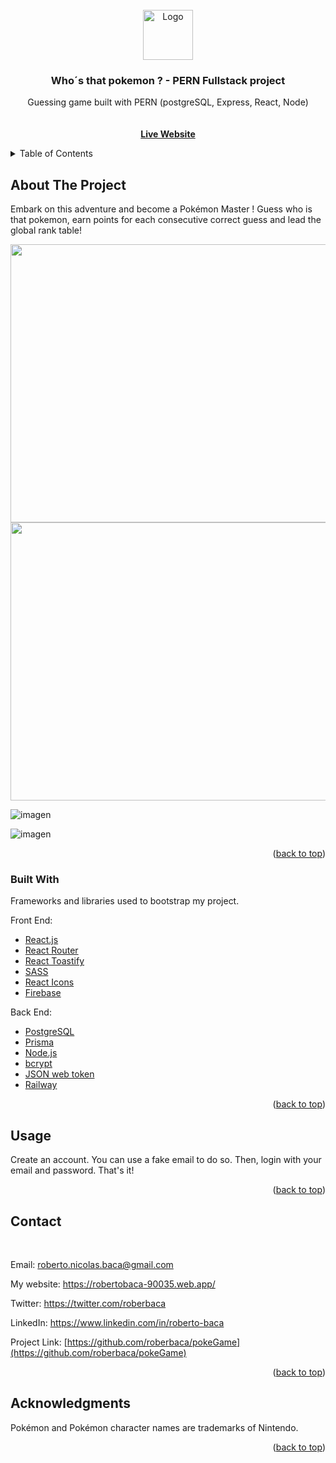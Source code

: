 <div id="top"></div>

<!-- PROJECT LOGO -->
<br />
<div align="center">
    <a href="https://expensetrackerpern.web.app/">
    <img src="https://user-images.githubusercontent.com/83043304/140669718-0a350618-f217-4247-9d91-42d00c4c292f.png" alt="Logo" width="80" height="80">
  </a>
  
  <h3 align="center">Who´s that pokemon ? - PERN Fullstack project</h3>

  <p align="center">
    Guessing game built with PERN (postgreSQL, Express, React, Node)
     <br />
     <br />
     <br />
      <a href="https://whosthatpokemongame.web.app/"><strong>Live Website</strong></a>
    </p>   
</div>



<!-- TABLE OF CONTENTS -->
<details>
  <summary>Table of Contents</summary>
  <ol>
    <li>
      <a href="#about-the-project">About The Project</a>
      <ul>
        <li><a href="#built-with">Built With</a></li>
      </ul>
    </li>
    <li><a href="#usage">Usage</a></li>   
    <li><a href="#contact">Contact</a></li>
    <li><a href="#acknowledgments">Acknowledgments</a></li>
  </ol>
</details>



<!-- ABOUT THE PROJECT -->
## About The Project

Embark on this adventure and become a Pokémon Master ! Guess who is that pokemon, earn points for each consecutive correct guess and lead the global rank table!

<img src = "https://user-images.githubusercontent.com/83043304/211564074-56113104-410c-4406-8ecb-2fe9d03c044d.png" width="565" height="445">

<img src = "https://user-images.githubusercontent.com/83043304/211561777-d6b6ddd6-278d-41b1-86de-885d0db98c44.png" width="565" height="445">

![imagen](https://user-images.githubusercontent.com/83043304/211561795-55f1cf94-302d-4f5f-9db2-02f3625a21b3.png)

![imagen](https://user-images.githubusercontent.com/83043304/211561817-411521b0-83a2-41ff-a666-d5002986b8db.png)


<p align="right">(<a href="#top">back to top</a>)</p>



### Built With

Frameworks and libraries used to bootstrap my project. 

Front End:

* [React.js](https://reactjs.org/)
* [React Router](https://v5.reactrouter.com/web/guides/quick-start)
* [React Toastify](https://www.npmjs.com/package/react-toastify)
* [SASS](https://sass-lang.com/)
* [React Icons](https://react-icons.github.io/react-icons/)
* [Firebase](https://firebase.google.com/)

Back End:

* [PostgreSQL](https://www.postgresql.org/)
* [Prisma](https://www.prisma.io/)
* [Node.js](https://nodejs.org/en/)
* [bcrypt](https://www.npmjs.com/package/bcrypt)
* [JSON web token](https://jwt.io/)
* [Railway](https://railway.app)


<p align="right">(<a href="#top">back to top</a>)</p>

<!-- USAGE EXAMPLES -->
## Usage

Create an account. You can use a fake email to do so. Then, login with your email and password. That's it!

<p align="right">(<a href="#top">back to top</a>)</p>

<!-- CONTACT -->
## Contact

<br>

Email: roberto.nicolas.baca@gmail.com

My website: https://robertobaca-90035.web.app/

Twitter: https://twitter.com/roberbaca

LinkedIn: https://www.linkedin.com/in/roberto-baca

Project Link: [https://github.com/roberbaca/pokeGame](https://github.com/roberbaca/pokeGame)

<p align="right">(<a href="#top">back to top</a>)</p>


<!-- ACKNOWLEDGMENTS -->
## Acknowledgments

Pokémon and Pokémon character names are trademarks of Nintendo.

<p align="right">(<a href="#top">back to top</a>)</p>


<!-- MARKDOWN LINKS & IMAGES -->
<!-- https://www.markdownguide.org/basic-syntax/#reference-style-links -->
[contributors-shield]: https://img.shields.io/github/contributors/othneildrew/Best-README-Template.svg?style=for-the-badge
[contributors-url]: https://github.com/othneildrew/ExpenseTracker/graphs/contributors
[forks-shield]: https://img.shields.io/github/forks/othneildrew/Best-README-Template.svg?style=for-the-badge
[forks-url]: https://github.com/roberbaca/pokeGame/network/members
[stars-shield]: https://img.shields.io/github/stars/othneildrew/Best-README-Template.svg?style=for-the-badge
[stars-url]: https://github.com/roberbaca/pokeGame/stargazers
[issues-shield]: https://img.shields.io/github/issues/othneildrew/Best-README-Template.svg?style=for-the-badge
[issues-url]: https://github.com/othneildrew/Best-README-Template/issues
[license-shield]: https://img.shields.io/github/license/othneildrew/Best-README-Template.svg?style=for-the-badge
[license-url]: https://github.com/roberbaca/pokeGame/LICENSE.txt
[linkedin-shield]: https://img.shields.io/badge/-LinkedIn-black.svg?style=for-the-badge&logo=linkedin&colorB=555
[linkedin-url]: https://www.linkedin.com/in/roberto-baca
[product-screenshot]: images/screenshot.png
